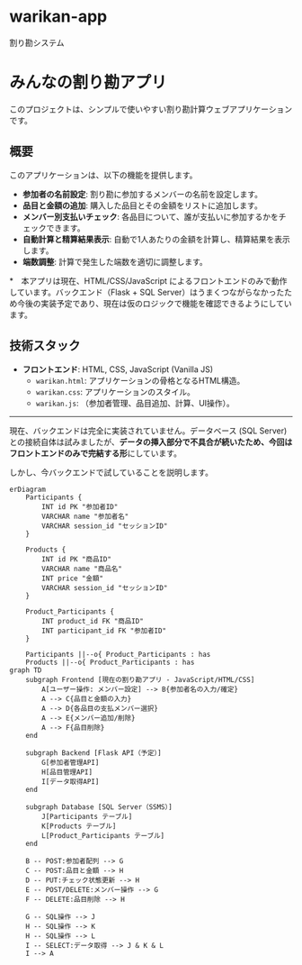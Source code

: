 # warikan-app
割り勘システム
# みんなの割り勘アプリ

このプロジェクトは、シンプルで使いやすい割り勘計算ウェブアプリケーションです。

## 概要

このアプリケーションは、以下の機能を提供します。

* **参加者の名前設定**: 割り勘に参加するメンバーの名前を設定します。
* **品目と金額の追加**: 購入した品目とその金額をリストに追加します。
* **メンバー別支払いチェック**: 各品目について、誰が支払いに参加するかをチェックできます。
* **自動計算と精算結果表示**: 自動で1人あたりの金額を計算し、精算結果を表示します。
* **端数調整**: 計算で発生した端数を適切に調整します。

*　本アプリは現在、HTML/CSS/JavaScript によるフロントエンドのみで動作しています。バックエンド（Flask + SQL Server）はうまくつながらなかったため今後の実装予定であり、現在は仮のロジックで機能を確認できるようにしています。


## 技術スタック

* **フロントエンド**: HTML, CSS, JavaScript (Vanilla JS)
    * `warikan.html`: アプリケーションの骨格となるHTML構造。
    * `warikan.css`: アプリケーションのスタイル。
    * `warikan.js`: （参加者管理、品目追加、計算、UI操作）。

---


現在、バックエンドは完全に実装されていません。データベース (SQL Server) との接続自体は試みましたが、**データの挿入部分で不具合が続いたため、今回はフロントエンドのみで完結する形**にしています。

しかし、今バックエンドで試していることを説明します。

```mermaid
erDiagram
    Participants {
        INT id PK "参加者ID"
        VARCHAR name "参加者名"
        VARCHAR session_id "セッションID"
    }

    Products {
        INT id PK "商品ID"
        VARCHAR name "商品名"
        INT price "金額"
        VARCHAR session_id "セッションID"
    }

    Product_Participants {
        INT product_id FK "商品ID"
        INT participant_id FK "参加者ID"
    }

    Participants ||--o{ Product_Participants : has
    Products ||--o{ Product_Participants : has
graph TD
    subgraph Frontend [現在の割り勘アプリ - JavaScript/HTML/CSS]
        A[ユーザー操作: メンバー設定] --> B{参加者名の入力/確定}
        A --> C{品目と金額の入力}
        A --> D{各品目の支払メンバー選択}
        A --> E{メンバー追加/削除}
        A --> F{品目削除}
    end

    subgraph Backend [Flask API（予定）]
        G[参加者管理API]
        H[品目管理API]
        I[データ取得API]
    end

    subgraph Database [SQL Server（SSMS）]
        J[Participants テーブル]
        K[Products テーブル]
        L[Product_Participants テーブル]
    end

    B -- POST:参加者配列 --> G
    C -- POST:品目と金額 --> H
    D -- PUT:チェック状態更新 --> H
    E -- POST/DELETE:メンバー操作 --> G
    F -- DELETE:品目削除 --> H

    G -- SQL操作 --> J
    H -- SQL操作 --> K
    H -- SQL操作 --> L
    I -- SELECT:データ取得 --> J & K & L
    I --> A
